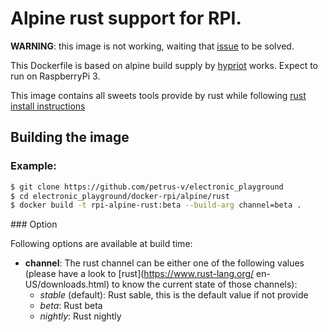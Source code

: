 # Alpine rust support for RPI.

**WARNING**: this image is not working, waiting that [issue](
https://github.com/rust-lang/rust/issues/31322) to be solved.

This Dockerfile is based on alpine build supply by [hypriot](
https://github.com/hypriot/rpi-alpine-scratch) works. Expect to run
on RaspberryPi 3.

This image contains all sweets tools provide by rust while following
[rust install instructions](https://www.rust-lang.org/en-US/downloads.html)

## Building the image

### Example:

```bash
$ git clone https://github.com/petrus-v/electronic_playground
$ cd electronic_playground/docker-rpi/alpine/rust
$ docker build -t rpi-alpine-rust:beta --build-arg channel=beta .
```

### Option

Following options are available at build time:

* **channel**: The rust channel can be either one of the following
  values (please have a look to [rust](https://www.rust-lang.org/
  en-US/downloads.html) to know the current state of those channels):
    * *stable* (default): Rust sable, this is the default value
      if not provide
    * *beta*: Rust beta
    * *nightly*: Rust nightly
